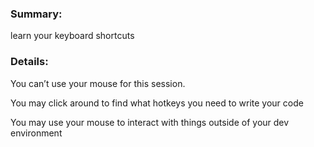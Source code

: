 

### Summary:

learn your keyboard shortcuts


### Details:

You can’t use your mouse for this session.

You may click around to find what hotkeys you need to write your code

You may use your mouse to interact with things outside of your dev environment
